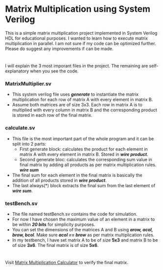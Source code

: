 # Matrix Multiplication using System Verilog
This is a simple matrix multiplication project implemented in System Verilog HDL for educational purposes. 
I wanted to learn how to execute matrix multiplication in parallel.
I am not sure if my code can be optimized further. Please do suggest any improvements if can be made.
#
I will explain the 3 most imporant files in the project. The remaining are self-explanatory when you see the code.

### MatrixMultiplier.sv 
* This system verilog file uses ***generate*** to instantiate the matrix multiplication for each row of matrix A with every element in matrix B.
* Assume both matrices are of size 3x3. Each row in matrix A is to multiplied with every column in matrix B and the corresponding product is stored in each row of the final matrix.

### calculate.sv 
* This file is the most important part of the whole program and it can be split into 2 parts:
  - First generate block: calculates the product for each element in matrix A with every element in matrix B. Stored in ***wire product***.
  - Second generate bloc: calculates the corresponding sum value in final matrix by adding all products as per matrix multiplication rules. ***wire sum***
* The final sum for each element in the final matrix is basically the addition of all products stored in ***wire product***.
* The last always(*) block extracts the final sum from the last element of ***wire sum***.

### testBench.sv 
* The file named testBench.sv contains the code for simulation.
* For now I have chosen the maximum value of an element in a matrix to be within ***20 bits*** for simplicity purposes.
* You can set the dimensions of the matrices A and B using ***arow, acol, brow, bcol***. Make sure ***acol == brow*** as per matrix multiplication rules.
* In my testbench, I have set matrix A to be of size **5x3** and matrix B to be of size **3x6**. The final matrix is of size **5x6**.
#

Visit [Matrix Multiplication Calculator](https://matrix.reshish.com/multiplication.php) to verify the final matrix.
